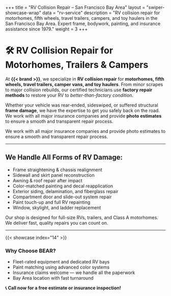 +++
title = "RV Collision Repair – San Francisco Bay Area"
layout = "swiper-showcase-wrap"
data = "rv-service"
description = "RV collision repair for motorhomes, fifth wheels, travel trailers, campers, and toy haulers in the San Francisco Bay Area. Expert frame, bodywork, painting, and insurance assistance since 1979."
weight = 3
+++

# 🛠️ RV Collision Repair for Motorhomes, Trailers & Campers

At **{{< brand >}}**, we specialize in **RV collision repair** for 
**motorhomes, fifth wheels, travel trailers, camper vans, and toy haulers**. 
From minor scrapes to major collision rebuilds, our certified technicians 
use **factory repair methods** to restore your RV to *better-than-factory condition*.  

Whether your vehicle was rear-ended, sideswiped, or suffered structural 
**frame damage**, we have the expertise to get you safely back on the road.  
We work with all major insurance companies and provide **photo estimates** 
to ensure a smooth and transparent repair process.

We work with all major insurance companies and provide photo estimates to ensure a smooth and transparent repair process.

---

## We Handle All Forms of RV Damage:

- Frame straightening & chassis realignment  
- Sidewall and skirt panel reconstruction  
- Awning & roof repair after impact  
- Color-matched painting and decal reapplication  
- Exterior siding, delamination, and fiberglass repair  
- Compartment door and slide-out system repair  
- Paint touch-up and full RV repainting  
- Window, skylight, and ladder replacement  

Our shop is designed for full-size RVs, trailers, and Class A motorhomes. We deliver fast, quality repairs you can count on.

---


{{< showcase index="14" >}}



### Why Choose BEAR?

- Fleet-rated equipment and dedicated RV bays  
- Paint matching using advanced color systems  
- Insurance claims welcome — we handle all the paperwork  
- Bay Area location with fast turnaround

**📞 Call now for a free estimate or insurance inspection!**
